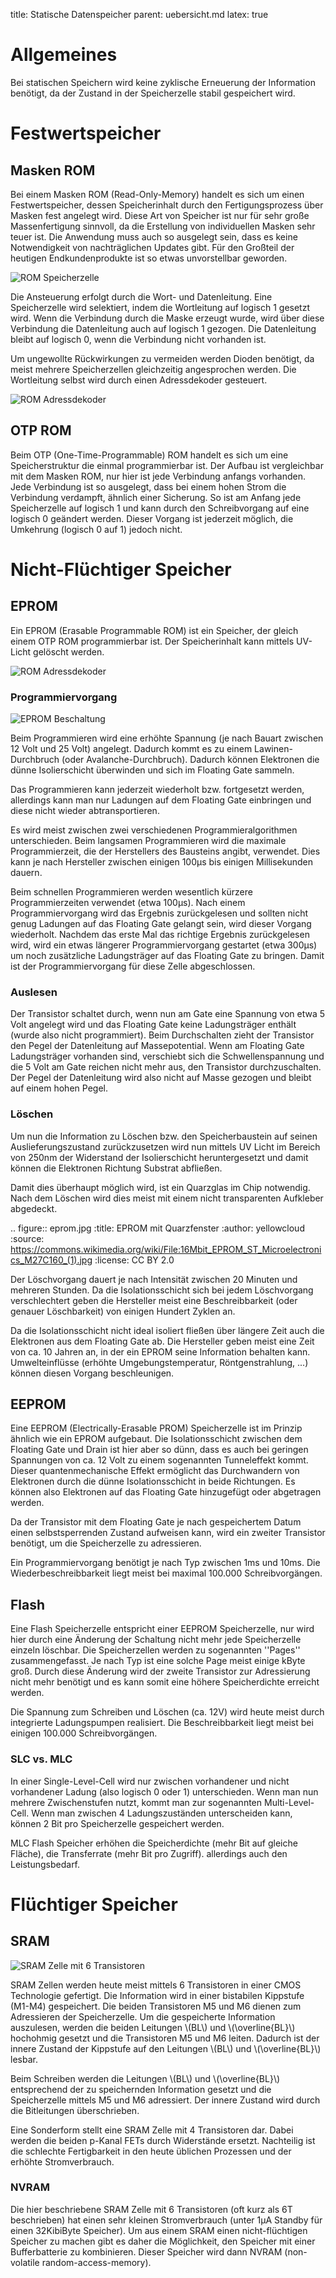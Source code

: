 title: Statische Datenspeicher
parent: uebersicht.md
latex: true

# Allgemeines

Bei statischen Speichern wird keine zyklische Erneuerung der Information benötigt, da der Zustand in der Speicherzelle stabil gespeichert wird.

# Festwertspeicher
## Masken ROM
Bei einem Masken ROM (Read-Only-Memory) handelt es sich um einen Festwertspeicher, dessen Speicherinhalt durch den Fertigungsprozess über Masken fest angelegt wird. Diese Art von Speicher ist nur für sehr große Massenfertigung sinnvoll, da die Erstellung von individuellen Masken sehr teuer ist. Die Anwendung muss auch so ausgelegt sein, dass es keine Notwendigkeit von nachträglichen Updates gibt. Für den Großteil der heutigen Endkundenprodukte ist so etwas unvorstellbar geworden.

![ROM Speicherzelle](rom.png)

Die Ansteuerung erfolgt durch die Wort- und Datenleitung. Eine Speicherzelle wird selektiert, indem die Wortleitung auf logisch 1 gesetzt wird. Wenn die Verbindung durch die Maske erzeugt wurde, wird über diese Verbindung die Datenleitung auch auf logisch 1 gezogen. Die Datenleitung bleibt auf logisch 0, wenn die Verbindung nicht vorhanden ist.

Um ungewollte Rückwirkungen zu vermeiden werden Dioden benötigt, da meist mehrere Speicherzellen gleichzeitig angesprochen werden. Die Wortleitung selbst wird durch einen Adressdekoder gesteuert.

![ROM Adressdekoder](rom_adressierung.png)

## OTP ROM
Beim OTP (One-Time-Programmable) ROM handelt es sich um eine Speicherstruktur die einmal programmierbar ist. Der Aufbau ist vergleichbar mit dem Masken ROM, nur hier ist jede Verbindung anfangs vorhanden. Jede Verbindung ist so ausgelegt, dass bei einem hohen Strom die Verbindung verdampft, ähnlich einer Sicherung. So ist am Anfang jede Speicherzelle auf logisch 1 und kann durch den Schreibvorgang auf eine logisch 0 geändert werden. Dieser Vorgang ist jederzeit möglich, die Umkehrung (logisch 0 auf 1) jedoch nicht.

# Nicht-Flüchtiger Speicher
## EPROM

Ein EPROM (Erasable Programmable ROM) ist ein Speicher, der gleich einem OTP ROM programmierbar ist. Der Speicherinhalt kann mittels UV-Licht gelöscht werden.

![ROM Adressdekoder](flash_zelle.png)

### Programmiervorgang

![EPROM Beschaltung](eprom.png)

Beim Programmieren wird eine erhöhte Spannung (je nach Bauart zwischen 12 Volt und 25 Volt) angelegt. Dadurch kommt es zu einem Lawinen-Durchbruch (oder Avalanche-Durchbruch). Dadurch können Elektronen die dünne Isolierschicht überwinden und sich im Floating Gate sammeln.

Das Programmieren kann jederzeit wiederholt bzw. fortgesetzt werden, allerdings kann man nur Ladungen auf dem Floating Gate einbringen und diese nicht wieder abtransportieren.

Es wird meist zwischen zwei verschiedenen Programmieralgorithmen unterschieden. Beim langsamen Programmieren wird die maximale Programmierzeit, die der Herstellers des Bausteins angibt, verwendet. Dies kann je nach Hersteller zwischen einigen 100µs bis einigen Millisekunden dauern.

Beim schnellen Programmieren werden wesentlich kürzere Programmierzeiten verwendet (etwa 100µs). Nach einem Programmiervorgang wird das Ergebnis zurückgelesen und sollten nicht genug Ladungen auf das Floating Gate gelangt sein, wird dieser Vorgang wiederholt. Nachdem das erste Mal das richtige Ergebnis zurückgelesen wird, wird ein etwas längerer Programmiervorgang gestartet (etwa 300µs) um noch zusätzliche Ladungsträger auf das Floating Gate zu bringen. Damit ist der Programmiervorgang für diese Zelle abgeschlossen.

### Auslesen
Der Transistor schaltet durch, wenn nun am Gate eine Spannung von etwa 5 Volt angelegt wird und das Floating Gate keine Ladungsträger enthält (wurde also nicht programmiert). Beim Durchschalten zieht der Transistor den Pegel der Datenleitung auf Massepotential. Wenn am Floating Gate Ladungsträger vorhanden sind, verschiebt sich die Schwellenspannung und die 5 Volt am Gate reichen nicht mehr aus, den Transistor durchzuschalten. Der Pegel der Datenleitung wird also nicht auf Masse gezogen und bleibt auf einem hohen Pegel.

### Löschen
Um nun die Information zu Löschen bzw. den Speicherbaustein auf seinen Auslieferungszustand zurückzusetzen wird nun mittels UV Licht im Bereich von 250nm der Widerstand der Isolierschicht heruntergesetzt und damit können die Elektronen Richtung Substrat abfließen.

Damit dies überhaupt möglich wird, ist ein Quarzglas im Chip notwendig. Nach dem Löschen wird dies meist mit einem nicht transparenten Aufkleber abgedeckt.

.. figure:: eprom.jpg
    :title: EPROM mit Quarzfenster
    :author: yellowcloud
    :source: https://commons.wikimedia.org/wiki/File:16Mbit_EPROM_ST_Microelectronics_M27C160_(1).jpg
    :license: CC BY 2.0

Der Löschvorgang dauert je nach Intensität zwischen 20 Minuten und mehreren Stunden. Da die Isolationsschicht sich bei jedem Löschvorgang verschlechtert geben die Hersteller meist eine Beschreibbarkeit (oder genauer Löschbarkeit) von einigen Hundert Zyklen an.

Da die Isolationsschicht nicht ideal isoliert fließen über längere Zeit auch die Elektronen aus dem Floating Gate ab. Die Hersteller geben meist eine Zeit von ca. 10 Jahren an, in der ein EPROM seine Information behalten kann. Umwelteinflüsse (erhöhte Umgebungstemperatur, Röntgenstrahlung, ...) können diesen Vorgang beschleunigen.

## EEPROM
Eine EEPROM (Electrically-Erasable PROM) Speicherzelle ist im Prinzip ähnlich wie ein EPROM aufgebaut. Die Isolationsschicht zwischen dem Floating Gate und Drain ist hier aber so dünn, dass es auch bei geringen Spannungen von ca. 12 Volt zu einem sogenannten Tunneleffekt kommt. Dieser quantenmechanische Effekt ermöglicht das Durchwandern von Elektronen durch die dünne Isolationsschicht in beide Richtungen. Es können also Elektronen auf das Floating Gate hinzugefügt oder abgetragen werden.

Da der Transistor mit dem Floating Gate je nach gespeichertem Datum einen selbstsperrenden Zustand aufweisen kann, wird ein zweiter Transistor benötigt, um die Speicherzelle zu adressieren.

Ein Programmiervorgang benötigt je nach Typ zwischen 1ms und 10ms. Die Wiederbeschreibbarkeit liegt meist bei maximal 100.000 Schreibvorgängen.

## Flash
Eine Flash Speicherzelle entspricht einer EEPROM Speicherzelle, nur wird hier durch eine Änderung der Schaltung nicht mehr jede Speicherzelle einzeln löschbar. Die Speicherzellen werden zu sogenannten ''Pages'' zusammengefasst. Je nach Typ ist eine solche Page meist einige kByte groß. Durch diese Änderung wird der zweite Transistor zur Adressierung nicht mehr benötigt und es kann somit eine höhere Speicherdichte erreicht werden.

Die Spannung zum Schreiben und Löschen (ca. 12V) wird heute meist durch integrierte Ladungspumpen realisiert. Die Beschreibbarkeit liegt meist bei einigen 100.000 Schreibvorgängen.

### SLC vs. MLC
In einer Single-Level-Cell wird nur zwischen vorhandener und nicht vorhandener Ladung (also logisch 0 oder 1) unterschieden. Wenn man nun mehrere Zwischenstufen nutzt, kommt man zur sogenannten Multi-Level-Cell. Wenn man zwischen 4 Ladungszuständen unterscheiden kann, können 2 Bit pro Speicherzelle gespeichert werden.

MLC Flash Speicher erhöhen die Speicherdichte (mehr Bit auf gleiche Fläche), die Transferrate (mehr Bit pro Zugriff). allerdings auch den Leistungsbedarf.

# Flüchtiger Speicher
## SRAM

![SRAM Zelle mit 6 Transistoren](sram.png)

SRAM Zellen werden heute meist mittels 6 Transistoren in einer CMOS Technologie gefertigt. Die Information wird in einer bistabilen Kippstufe (M1-M4) gespeichert. Die beiden Transistoren M5 und M6 dienen zum Adressieren der Speicherzelle. Um die gespeicherte Information auszulesen, werden die beiden Leitungen \\(BL\\) und \\(\overline{BL}\\) hochohmig gesetzt und die Transistoren M5 und M6 leiten. Dadurch ist der innere Zustand der Kippstufe auf den Leitungen \\(BL\\) und \\(\overline{BL}\\) lesbar.

Beim Schreiben werden die Leitungen \\(BL\\) und \\(\overline{BL}\\) entsprechend der zu speichernden Information gesetzt und die Speicherzelle mittels M5 und M6 adressiert. Der innere Zustand wird durch die Bitleitungen überschrieben.

Eine Sonderform stellt eine SRAM Zelle mit 4 Transistoren dar. Dabei werden die beiden p-Kanal FETs durch Widerstände ersetzt. Nachteilig ist die schlechte Fertigbarkeit in den heute üblichen Prozessen und der erhöhte Stromverbrauch.

### NVRAM
Die hier beschriebene SRAM Zelle mit 6 Transistoren (oft kurz als 6T beschrieben) hat einen sehr kleinen Stromverbrauch (unter 1µA Standby für einen 32KibiByte Speicher). Um aus einem SRAM einen nicht-flüchtigen Speicher zu machen gibt es daher die Möglichkeit, den Speicher mit einer Bufferbatterie zu kombinieren. Dieser Speicher wird dann NVRAM (non-volatile random-access-memory).
